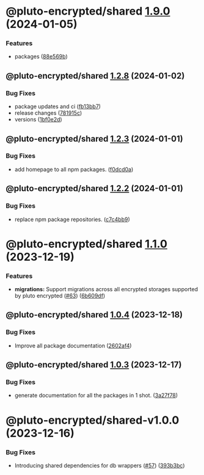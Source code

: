 # @pluto-encrypted/shared [1.9.0](https://github.com/atala-community-projects/pluto-encrypted/compare/@pluto-encrypted/shared@1.8.0...@pluto-encrypted/shared@1.9.0) (2024-01-05)


### Features

* packages ([88e569b](https://github.com/atala-community-projects/pluto-encrypted/commit/88e569b05129d1b0f586f5aded5d8dd645cd285f))

## @pluto-encrypted/shared [1.2.8](https://github.com/atala-community-projects/pluto-encrypted/compare/@pluto-encrypted/shared@1.2.7...@pluto-encrypted/shared@1.2.8) (2024-01-02)


### Bug Fixes

* package updates and ci ([fb13bb7](https://github.com/atala-community-projects/pluto-encrypted/commit/fb13bb7942568b50b41f0c777fb1173bcd63dd3b))
* release changes ([781915c](https://github.com/atala-community-projects/pluto-encrypted/commit/781915ccd4443bae3b8716de76929aaf1af3cd3e))
* versions ([1bf0e2d](https://github.com/atala-community-projects/pluto-encrypted/commit/1bf0e2dbc9fb388f90c494858019af0ac29681da))

## @pluto-encrypted/shared [1.2.3](https://github.com/atala-community-projects/pluto-encrypted/compare/@pluto-encrypted/shared@1.2.2...@pluto-encrypted/shared@1.2.3) (2024-01-01)


### Bug Fixes

* add homepage to all npm packages. ([f0dcd0a](https://github.com/atala-community-projects/pluto-encrypted/commit/f0dcd0a90ff8cf5278de1158a6e90298d25d43c4))

## @pluto-encrypted/shared [1.2.2](https://github.com/atala-community-projects/pluto-encrypted/compare/@pluto-encrypted/shared@1.2.1...@pluto-encrypted/shared@1.2.2) (2024-01-01)


### Bug Fixes

* replace npm package repositories. ([c7c4bb9](https://github.com/atala-community-projects/pluto-encrypted/commit/c7c4bb9e5ab55762ac44bc9caa1b98094088647d))

# @pluto-encrypted/shared [1.1.0](https://github.com/elribonazo/pluto-encrypted/compare/@pluto-encrypted/shared@1.0.4...@pluto-encrypted/shared@1.1.0) (2023-12-19)


### Features

* **migrations:** Support migrations across all encrypted storages supported by pluto encrypted ([#63](https://github.com/elribonazo/pluto-encrypted/issues/63)) ([6b609df](https://github.com/elribonazo/pluto-encrypted/commit/6b609df8cf893a269fc0c1f8026db0caa6098ac5))

## @pluto-encrypted/shared [1.0.4](https://github.com/elribonazo/pluto-encrypted/compare/@pluto-encrypted/shared@1.0.3...@pluto-encrypted/shared@1.0.4) (2023-12-18)


### Bug Fixes

* Improve all package documentation ([2602af4](https://github.com/elribonazo/pluto-encrypted/commit/2602af4f37f97eb2f70d39d79eb3c3e715e7cead))

## @pluto-encrypted/shared [1.0.3](https://github.com/elribonazo/pluto-encrypted/compare/@pluto-encrypted/shared@1.0.2...@pluto-encrypted/shared@1.0.3) (2023-12-17)


### Bug Fixes

* generate documentation for all the packages in 1 shot. ([3a27f78](https://github.com/elribonazo/pluto-encrypted/commit/3a27f78d122855a353efe814fdb7e48e0222ade2))

# @pluto-encrypted/shared-v1.0.0 (2023-12-16)


### Bug Fixes

* Introducing shared dependencies for db wrappers ([#57](https://github.com/elribonazo/pluto-encrypted/issues/57)) ([393b3bc](https://github.com/elribonazo/pluto-encrypted/commit/393b3bc2cbd811bf45fca7f67bb6704c617ed504))

